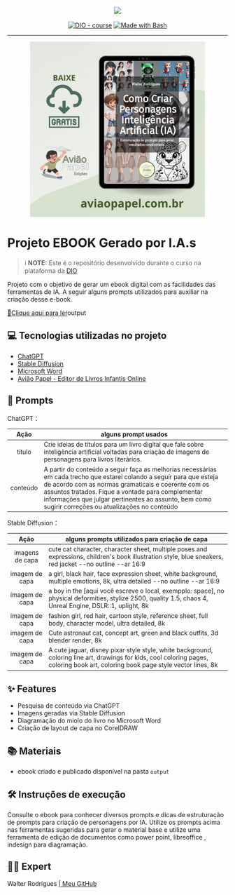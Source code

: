 <p align="center">
    <img width="100" src=".github/assets/banner.png">
</p>


<p align="center">
<a href="https://dio.me/"><img src="https://img.shields.io/badge/DIO-Course-28DA77?logo=youtube" alt="DIO - course"></a>
<a href="https://www.gnu.org/software/bash/" title="Go to Bash homepage"><img src="https://img.shields.io/badge/Prompt-Project-blue?logo=gnu-bash&amp;logoColor=white" alt="Made with Bash"></a></p>

-------


<p align="center">
<img 
    src="./assets/cover.png"
    width="400"  
/>
</p>

# Projeto EBOOK Gerado por I.A.s


 > ℹ️ **NOTE:** Este é o repositório desenvolvido durante o curso na plataforma da [DIO](https://dio.me)

Projeto com o objetivo de gerar um ebook digital com as facilidades das ferramentas de IA. A seguir alguns prompts
utilizados para auxiliar na criação desse e-book.

<a href="././output/ebook_como_criar_personagens_por_ia_v2.pdf" title="View PDF now"> 📕Clique aqui para ler</a>output

## 💻 Tecnologias utilizadas no projeto

- [ChatGPT](https://chat.openai.com/) 
- [Stable Diffusion](https://stability.ai/stable-image)
- [Microsoft Word](https://www.microsoft.com/en/microsoft-365/)
- [Avião Papel - Editor de Livros Infantis Online](https://aviaopapel.com.br/)

## 🧠 Prompts


ChatGPT：

|   Ação   | alguns prompt usados |
| :------: | ------------------------------------------------------------------------------------------------------------------------------------------------------------------------------------------------------------------------------------------------------------------------------ |
|  título  | Crie ideias de títulos para um livro digital que fale sobre inteligência artificial voltadas para criação de imagens de personagens para livros literários.                                                         |
| conteúdo | A partir do conteúdo a seguir faça as melhorias necessárias em cada trecho que estarei colando a seguir para que esteja de acordo com as normas gramaticais e coerente com os assuntos tratados. Fique a vontade para complementar informações que julgar pertinentes ao assunto, bem como sugirir correções ou atualizações no conteúdo |


Stable Diffusion：

|  Ação  | alguns prompts utilizados para criação de capa     |
| :----: | -------------------------------------------------------------------------------------- |
| imagens de capa | cute cat character, character sheet, multiple poses and expressions, children's book illustration style, blue sneakers, red jacket --no outline --ar 16:9  |
| imagem de capa | a girl, black hair, face expression sheet, white background, multiple emotions, 8k, ultra detailed --no outline --ar 16:9 |
| imagem de capa |  a boy in the [aqui você escreve o local, exempplo: space], no physical deformities, stylize 2500, quality 1.5, chaos 4, Unreal Engine, DSLR::1, uplight, 8k |
| imagem de capa | fashion girl, red hair, cartoon style, reference sheet, full body, character model, ultra detailed, 8k  |
| imagem de capa | Cute astronaut cat, concept art, green and black outfits, 3d blender render, 8k  |
| imagem de capa | A cute jaguar, disney pixar style style, white background, coloring line art, drawings for kids, cool coloring pages, coloring book art, coloring book page style vector lines, 8k |

## ✨ Features

- Pesquisa de conteúdo via ChatGPT
- Imagens geradas via Stable Diffusion
- Diagramação do miolo do livro no Microsoft Word
- Criação de layout de capa no CorelDRAW

## 📚 Materiais

- ebook criado e publicado disponível na pasta `output` 

## 🛠️ Instruções de execução

Consulte o ebook para conhecer diversos prompts e dicas de estruturação de prompts para criação de personagens por IA. Utilize os prompts acima nas ferramentas sugeridas para gerar o material base e utilize uma ferramenta de edição de documentos como power point, libreoffice , indesign para diagramação. 

## 👨‍💻 Expert


   <p>
    Walter Rodrigues
    <a href="https://github.com/wljrodrigues"> | Meu GitHub</a> 
</p>
